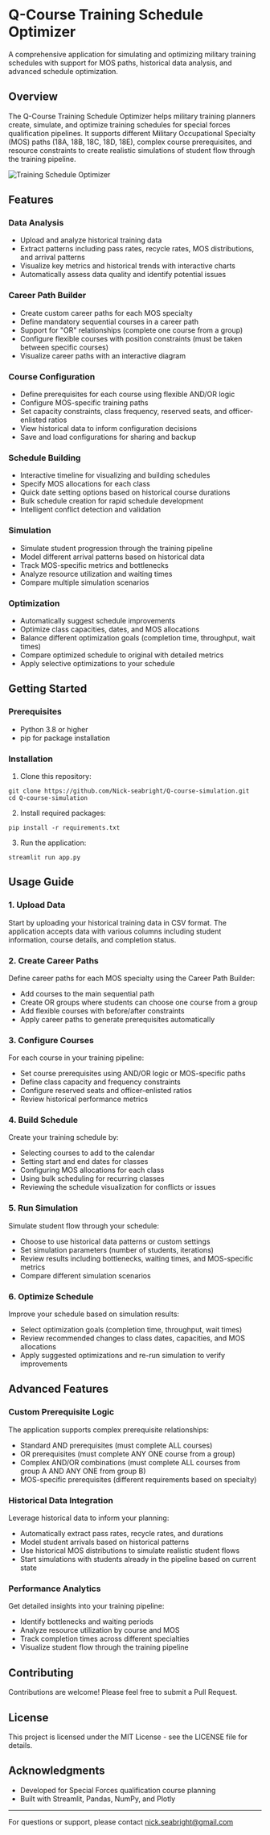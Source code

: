 # Q-Course Training Schedule Optimizer

A comprehensive application for simulating and optimizing military training schedules with support for MOS paths, historical data analysis, and advanced schedule optimization.

## Overview

The Q-Course Training Schedule Optimizer helps military training planners create, simulate, and optimize training schedules for special forces qualification pipelines. It supports different Military Occupational Specialty (MOS) paths (18A, 18B, 18C, 18D, 18E), complex course prerequisites, and resource constraints to create realistic simulations of student flow through the training pipeline.

![Training Schedule Optimizer](https://github.com/Nick-seabright/Q-course-simulation/raw/main/screenshot.png)

## Features

### Data Analysis
- Upload and analyze historical training data
- Extract patterns including pass rates, recycle rates, MOS distributions, and arrival patterns
- Visualize key metrics and historical trends with interactive charts
- Automatically assess data quality and identify potential issues

### Career Path Builder
- Create custom career paths for each MOS specialty
- Define mandatory sequential courses in a career path
- Support for "OR" relationships (complete one course from a group)
- Configure flexible courses with position constraints (must be taken between specific courses)
- Visualize career paths with an interactive diagram

### Course Configuration
- Define prerequisites for each course using flexible AND/OR logic
- Configure MOS-specific training paths
- Set capacity constraints, class frequency, reserved seats, and officer-enlisted ratios
- View historical data to inform configuration decisions
- Save and load configurations for sharing and backup

### Schedule Building
- Interactive timeline for visualizing and building schedules
- Specify MOS allocations for each class
- Quick date setting options based on historical course durations
- Bulk schedule creation for rapid schedule development
- Intelligent conflict detection and validation

### Simulation
- Simulate student progression through the training pipeline
- Model different arrival patterns based on historical data
- Track MOS-specific metrics and bottlenecks
- Analyze resource utilization and waiting times
- Compare multiple simulation scenarios

### Optimization
- Automatically suggest schedule improvements
- Optimize class capacities, dates, and MOS allocations
- Balance different optimization goals (completion time, throughput, wait times)
- Compare optimized schedule to original with detailed metrics
- Apply selective optimizations to your schedule

## Getting Started

### Prerequisites
- Python 3.8 or higher
- pip for package installation

### Installation

1. Clone this repository:
```
git clone https://github.com/Nick-seabright/Q-course-simulation.git
cd Q-course-simulation
```

2. Install required packages:
```
pip install -r requirements.txt
```

3. Run the application:
```
streamlit run app.py
```

## Usage Guide

### 1. Upload Data
Start by uploading your historical training data in CSV format. The application accepts data with various columns including student information, course details, and completion status.

### 2. Create Career Paths
Define career paths for each MOS specialty using the Career Path Builder:
- Add courses to the main sequential path
- Create OR groups where students can choose one course from a group
- Add flexible courses with before/after constraints
- Apply career paths to generate prerequisites automatically

### 3. Configure Courses
For each course in your training pipeline:
- Set course prerequisites using AND/OR logic or MOS-specific paths
- Define class capacity and frequency constraints
- Configure reserved seats and officer-enlisted ratios
- Review historical performance metrics

### 4. Build Schedule
Create your training schedule by:
- Selecting courses to add to the calendar
- Setting start and end dates for classes
- Configuring MOS allocations for each class
- Using bulk scheduling for recurring classes
- Reviewing the schedule visualization for conflicts or issues

### 5. Run Simulation
Simulate student flow through your schedule:
- Choose to use historical data patterns or custom settings
- Set simulation parameters (number of students, iterations)
- Review results including bottlenecks, waiting times, and MOS-specific metrics
- Compare different simulation scenarios

### 6. Optimize Schedule
Improve your schedule based on simulation results:
- Select optimization goals (completion time, throughput, wait times)
- Review recommended changes to class dates, capacities, and MOS allocations
- Apply suggested optimizations and re-run simulation to verify improvements

## Advanced Features

### Custom Prerequisite Logic
The application supports complex prerequisite relationships:
- Standard AND prerequisites (must complete ALL courses)
- OR prerequisites (must complete ANY ONE course from a group)
- Complex AND/OR combinations (must complete ALL courses from group A AND ANY ONE from group B)
- MOS-specific prerequisites (different requirements based on specialty)

### Historical Data Integration
Leverage historical data to inform your planning:
- Automatically extract pass rates, recycle rates, and durations
- Model student arrivals based on historical patterns
- Use historical MOS distributions to simulate realistic student flows
- Start simulations with students already in the pipeline based on current state

### Performance Analytics
Get detailed insights into your training pipeline:
- Identify bottlenecks and waiting periods
- Analyze resource utilization by course and MOS
- Track completion times across different specialties
- Visualize student flow through the training pipeline

## Contributing

Contributions are welcome! Please feel free to submit a Pull Request.

## License

This project is licensed under the MIT License - see the LICENSE file for details.

## Acknowledgments

- Developed for Special Forces qualification course planning
- Built with Streamlit, Pandas, NumPy, and Plotly

---

For questions or support, please contact nick.seabright@gmail.com